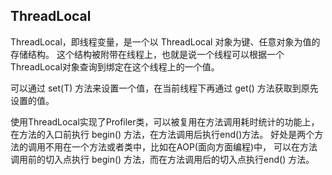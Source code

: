 ## ThreadLocal

ThreadLocal，即线程变量，是一个以 ThreadLocal 对象为键、任意对象为值的存储结构。
这个结构被附带在线程上，也就是说一个线程可以根据一个ThreadLocal对象查询到绑定在这个线程上的一个值。

可以通过 set(T) 方法来设置一个值，在当前线程下再通过 get() 方法获取到原先设置的值。

使用ThreadLocal实现了Profiler类，可以被复用在方法调用耗时统计的功能上，在方法的入口前执行 begin() 方法，在方法调用后执行end()方法。
好处是两个方法的调用不用在一个方法或者类中，比如在AOP(面向方面编程)中， 可以在方法调用前的切入点执行 begin() 方法，而在方法调用后的切入点执行end() 方法。